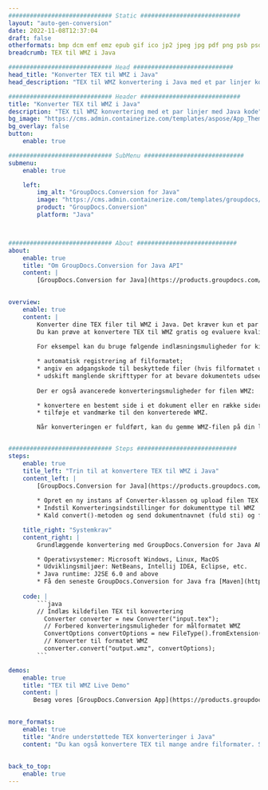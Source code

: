 ```yaml
---
############################# Static ############################
layout: "auto-gen-conversion"
date: 2022-11-08T12:37:04
draft: false
otherformats: bmp dcm emf emz epub gif ico jp2 jpeg jpg pdf png psb psd svg svgz tex tga tif tiff webp wmf wmz xps
breadcrumb: TEX til WMZ i Java

############################# Head ############################
head_title: "Konverter TEX til WMZ i Java"
head_description: "TEX til WMZ konvertering i Java med et par linjer kode. Konverter over 160 filformater ved hjælp af GroupDocs dokumentkonverterings-API for Java"

############################# Header ############################
title: "Konverter TEX til WMZ i Java"
description: "TEX til WMZ konvertering med et par linjer med Java kode"
bg_image: "https://cms.admin.containerize.com/templates/aspose/App_Themes/V3/images/bg/header1.png"
bg_overlay: false
button:
    enable: true

############################# SubMenu ############################
submenu:
    enable: true

    left:
        img_alt: "GroupDocs.Conversion for Java"
        image: "https://cms.admin.containerize.com/templates/groupdocs/images/product-logos/90x90-noborder/groupdocs-conversion-java.png"
        product: "GroupDocs.Conversion"
        platform: "Java"



############################# About ############################
about:
    enable: true
    title: "Om GroupDocs.Conversion for Java API"
    content: |
        [GroupDocs.Conversion for Java](https://products.groupdocs.com/conversion/java/) er en avanceret filformatkonverterings-API til konvertering mellem populære billed- og dokumentformater såsom Microsoft Office, OpenDocument, PDF, HTML, e-mail, CAD. og meget mere med blot et par linjer kode. Den native API registrerer automatisk formaterne af de originale dokumenter og tilbyder mange muligheder for at tilpasse de konverterede dokumenter. Sammen med funktionen til at udtrække information fra et dokument, understøtter den også caching af konverteringsresultaterne til den lokale disk som standard. Enhver form for cachelagring kan dog understøttes ved at implementere de passende grænseflader - Amazon S3, Dropbox, Google Drive, Windows Azure, Reddis eller andre.
    

overview:
    enable: true
    content: |
        Konverter dine TEX filer til WMZ i Java. Det kræver kun et par linjer med Java kode på enhver platform efter eget valg, såsom Windows, Linux, macOS.
        Du kan prøve at konvertere TEX til WMZ gratis og evaluere kvaliteten af ​​konverteringsresultaterne. Sammen med simple filkonverteringsscripts kan du prøve mere sofistikerede muligheder for at indlæse TEX-kildefilen og gemme WMZ-outputtet. 
        
        For eksempel kan du bruge følgende indlæsningsmuligheder for kilden TEX:

        * automatisk registrering af filformatet;
        * angiv en adgangskode til beskyttede filer (hvis filformatet understøtter det);
        * udskift manglende skrifttyper for at bevare dokumentets udseende.
        
        Der er også avancerede konverteringsmuligheder for filen WMZ:

        * konvertere en bestemt side i et dokument eller en række sider;
        * tilføje et vandmærke til den konverterede WMZ.

        Når konverteringen er fuldført, kan du gemme WMZ-filen på din lokale filsti eller på et tredjepartslager såsom FTP, Amazon S3, Google Drive, Dropbox osv. Bemærk venligst - for at konvertere TEX til WMZ, behøver du ikke installere yderligere software, såsom MS Office, Open Office, Adobe Acrobat Reader osv.


############################# Steps ############################
steps:
    enable: true
    title_left: "Trin til at konvertere TEX til WMZ i Java"
    content_left: |
        [GroupDocs.Conversion for Java](https://products.groupdocs.com/conversion/java/) giver udviklere mulighed for nemt at konvertere TEX fil til WMZ med et par linjer kode.
        
        * Opret en ny instans af Converter-klassen og upload filen TEX med den fulde sti
        * Indstil Konverteringsindstillinger for dokumenttype til WMZ
        * Kald convert()-metoden og send dokumentnavnet (fuld sti) og formatet (WMZ) som en parameter

    title_right: "Systemkrav"
    content_right: |
        Grundlæggende konvertering med GroupDocs.Conversion for Java API kan udføres med blot et par linjer kode. Vores API'er understøttes på alle større platforme og operativsystemer. Før du udfører koden nedenfor, skal du sørge for, at du har følgende forudsætninger installeret på dit system.

        * Operativsystemer: Microsoft Windows, Linux, MacOS
        * Udviklingsmiljøer: NetBeans, Intellij IDEA, Eclipse, etc.
        * Java runtime: J2SE 6.0 and above
        * Få den seneste GroupDocs.Conversion for Java fra [Maven](https://repository.groupdocs.com/webapp/#/artifacts/browse/tree/General/repo/com/groupdocs/groupdocs-conversion)
         
    code: |
        ```java    
        // Indlæs kildefilen TEX til konvertering
          Converter converter = new Converter("input.tex");
          // Forbered konverteringsmuligheder for målformatet WMZ
          ConvertOptions convertOptions = new FileType().fromExtension("wmz").getConvertOptions();
          // Konverter til formatet WMZ
          converter.convert("output.wmz", convertOptions);
        ```

demos:
    enable: true
    title: "TEX til WMZ Live Demo"
    content: |
       Besøg vores [GroupDocs.Conversion App](https://products.groupdocs.app/conversion/family) websted, og prøv TEX til WMZ konvertering nu. Den gratis demo har følgende fordele
          

more_formats:
    enable: true
    title: "Andre understøttede TEX konverteringer i Java"
    content: "Du kan også konvertere TEX til mange andre filformater. Se venligst listen nedenfor."
       
       
back_to_top:
    enable: true
---
```

